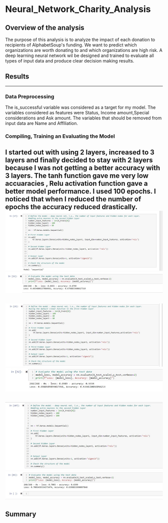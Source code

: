 # Neural_Network_Charity_Analysis
## Overview of the analysis
The purpose of this analysis is to analyze the impact of each donation to recipients of AlphabetSoup's funding. We want to predict which organizations are worth donating to and which organizations are high risk. A deep learning neural network wil be designed and trained to evaluate all types of input data and produce clear decision making results.
## Results
---
### Data Preprocessing
The is_successful variable was considered as a target for my model.
The variables considered as features were Status, Income amount,Special considerations and Ask amount.
The variables that should be removed from input data are Name and  Afflliation.
### Compiling, Training an Evaluating the Model
I started out with using 2 layers, increased to 3 layers and finally decided to stay with 2 layers because I was not getting a better accuracy with 3 layers.
The tanh function gave me very low accuaracies , Relu activation function gave a better model performance.
I used 100 epochs. I noticed that when I reduced the number of epochs the accuracy reduced drastically.
![Ist Optimization](https://github.com/Elewekeadanma/Neural_Network_Charity_Analysis/blob/main/images/optimization1.jpg)
![Results of the 1st Optimization](https://github.com/Elewekeadanma/Neural_Network_Charity_Analysis/blob/main/images/result_optimization1.jpg)
---
![2nd Optimization](https://github.com/Elewekeadanma/Neural_Network_Charity_Analysis/blob/main/images/optimization2.jpg)
![Results of the 2nd Optimization](https://github.com/Elewekeadanma/Neural_Network_Charity_Analysis/blob/main/images/result_optimization2.jpg)
---
![3rd Optimization](https://github.com/Elewekeadanma/Neural_Network_Charity_Analysis/blob/main/images/optimization3.jpg)
![Results of the 3rd Optimization](https://github.com/Elewekeadanma/Neural_Network_Charity_Analysis/blob/main/images/result_optimization3.jpg)
---
## Summary

